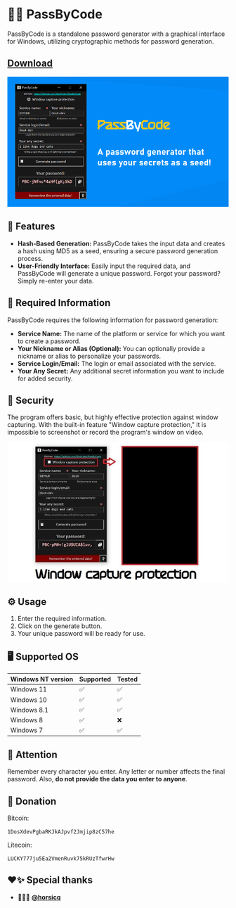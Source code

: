 # 🔐🌐 PassByCode

PassByCode is a standalone password generator with a graphical interface for Windows, utilizing cryptographic methods for password generation. 

## [Download](https://github.com/DosX-dev/PassByCode/releases/tag/Builds)
![](gui.jpg)

## 🚀 Features
- **Hash-Based Generation:** PassByCode takes the input data and creates a hash using MD5 as a seed, ensuring a secure password generation process.
- **User-Friendly Interface:** Easily input the required data, and PassByCode will generate a unique password. Forgot your password? Simply re-enter your data.

## 📝 Required Information
PassByCode requires the following information for password generation:
- **Service Name:** The name of the platform or service for which you want to create a password.
- **Your Nickname or Alias (Optional):** You can optionally provide a nickname or alias to personalize your passwords.
- **Service Login/Email:** The login or email associated with the service.
- **Your Any Secret:** Any additional secret information you want to include for added security.

## 🔏 Security
The program offers basic, but highly effective protection against window capturing. With the built-in feature "Window capture protection," it is impossible to screenshot or record the program's window on video.

![](capture-protection.jpg)

## ⚙️ Usage
1. Enter the required information.
2. Click on the generate button.
3. Your unique password will be ready for use.

## 🖥 Supported OS
| Windows NT version    | Supported  | Tested |
|-----------------------|------------|--------|
| Windows 11            | ✅         | ✅      |
| Windows 10            | ✅         | ✅      |
| Windows 8.1           | ✅         | ✅      |
| Windows 8             | ✅         | ❌      |
| Windows 7             | ✅         | ✅      |


## 🔴 Attention
Remember every character you enter. Any letter or number affects the final password.
Also, **do not provide the data you enter to anyone**.

## 🤝 Donation
Bitcoin:
```BTC
1DosXdevPgbaRKJkAJpvf2Jmjip8zC57he
```
Litecoin:
```LTC
LUCKY777ju5Ea2VmenRuvk75kRUzTfwrHw
```

## ❤️✨ Special thanks
 * 👨🏼‍💻 **[@horsicq](https://github.com/horsicq)**

